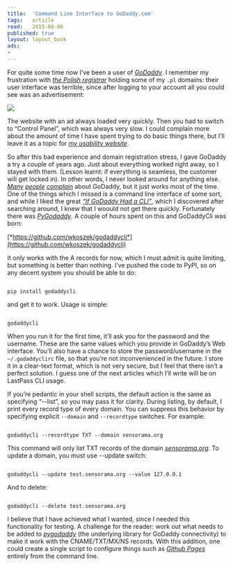 ```yaml
---
title:	'Command Line Interface to GoDaddy.com'
tags:	article
read:	2015-08-06
published: true
layout:	layout_book
ads:
- 
---
```




For quite some time now I’ve been a user of
[*GoDaddy*](https://www.godaddy.com/). I remember my frustration with
[*the Polish registrar*](https://www.nazwa.pl/) holding some of my
`.pl` domains: their user interface was terrible, since after logging
to your account all you could see was an advertisement:

![](2015-08-03-command-line-interface-to-godaddy/image01.jpg)

The website with an ad always loaded very quickly. Then you had to
switch to “Control Panel”, which was always very slow. I could complain
more about the amount of time I have spent trying to do basic things
there, but I’ll leave it as a topic for [*my usability
website*](http://www.barelyusable.com).

So after this bad experience and domain registration stress, I gave
GoDaddy a try a couple of years ago. Just about everything worked right
away, so I stayed with them. (Lesson learnt: if everything is seamless,
the customer will get locked in). In other words, I never looked around
for anything else. [*Many*](http://pinolio.tumblr.com/)
[*people*](http://karveldigital.com/why-i-dont-use-godaddy-you-shouldnt-either/)
[*complain*](http://karveldigital.com/why-i-dont-use-godaddy-you-shouldnt-either/)
about GoDaddy, but it just works most of the time. One of the things
which I missed is a command line interface of some sort, and while I
liked the great [*“If GoDaddy Had a
CLI”*](http://www.mahdiyusuf.com/post/4394455846/if-go-daddy-had-a-cli),
which I discovered after searching around, I knew that I woould not get
there quickly. Fortunately there was
[*PyGodaddy*](https://github.com/observerss/pygodaddy). A couple of
hours spent on this and GoDaddyCli was born:

[*https://github.com/wkoszek/godaddycli*](https://github.com/wkoszek/godaddycli)

It only works with the A records for now, which I must admit is quite
limiting, but something is better than nothing. I’ve pushed the code to
PyPI, so on any decent system you should be able to do:

~~~shell

pip install godaddycli

~~~

and get it to work. Usage is simple:

~~~shell

godaddycli

~~~

When you run it for the first time, it’ll ask you for the password and
the username. These are the same values which you provide in GoDaddy’s
Web interface. You’ll also have a chance to store the password/username
in the `~/.godaddyclirc` file, so that you’re not inconvenienced in
the future. I store it in a clear-text format, which is not very secure,
but I feel that there isn’t a perfect solution. I guess one of the next
articles which I’ll write will be on LastPass CLI usage.

If you’re pedantic in your shell scripts, the default action is the same
as specifying “--list”, so you may pass it for clarity. During listing,
by default, I print every record type of every domain. You can suppress
this behavior by specifying explicit `--domain` and `--recordtype`
switches. For example:

~~~shell

godaddycli --recordtype TXT --domain sensorama.org

~~~

This command will only list TXT records of the domain
[*sensorama.org*](http://sensorama.org). To update a domain, you must
use --update switch:

~~~shell

godaddycli --update test.sensorama.org --value 127.0.0.1

~~~

And to delete:

~~~shell

godaddycli --delete test.sensorama.org

~~~

I believe that I have achieved what I wanted, since I needed this
functionality for testing. A challenge for the reader: work out what
needs to be added to
[*pygodaddy*](https://pypi.python.org/pypi/pygodaddy) (the underlying
library for GoDaddy connectivity) to make it work with the
CNAME/TXT/MX/NS records. With this addition, one could create a single
script to configure things such as [*Github
Pages*](https://pages.github.com/) entirely from the command line.
